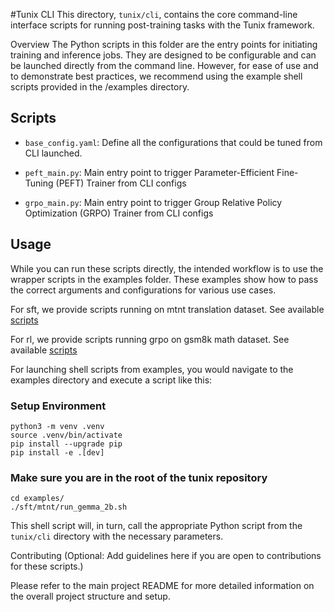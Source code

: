 #Tunix CLI 
This directory, `tunix/cli`, contains the core command-line interface scripts for running post-training tasks with the Tunix framework.

Overview
The Python scripts in this folder are the entry points for initiating training and inference jobs. They are designed to be configurable and can be launched directly from the command line. However, for ease of use and to demonstrate best practices, we recommend using the example shell scripts provided in the /examples directory.

## Scripts
- `base_config.yaml`: Define all the configurations that could be tuned from CLI launched.

- `peft_main.py`: Main entry point to trigger Parameter-Efficient Fine-Tuning (PEFT) Trainer from CLI configs

- `grpo_main.py`: Main entry point to trigger Group Relative Policy Optimization (GRPO) Trainer from CLI configs


## Usage
While you can run these scripts directly, the intended workflow is to use the wrapper scripts in the examples folder. These examples show how to pass the correct arguments and configurations for various use cases.

For sft, we provide scripts running on mtnt translation dataset. See available [scripts](examples/sft/mtnt)

For rl, we provide scripts running grpo on gsm8k math dataset. See available [scripts](examples/rl/gsm8k)

For launching shell scripts from examples, you would navigate to the examples directory and execute a script like this:

### Setup Environment 
```
python3 -m venv .venv
source .venv/bin/activate
pip install --upgrade pip
pip install -e .[dev]
```
### Make sure you are in the root of the tunix repository
```
cd examples/
./sft/mtnt/run_gemma_2b.sh
```
This shell script will, in turn, call the appropriate Python script from the `tunix/cli` directory with the necessary parameters.

Contributing
(Optional: Add guidelines here if you are open to contributions for these scripts.)

Please refer to the main project README for more detailed information on the overall project structure and setup.